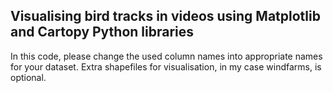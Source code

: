 ## Visualising bird tracks in videos using Matplotlib and Cartopy Python libraries

In this code, please change the used column names into appropriate names for your dataset. Extra shapefiles for visualisation, in my case windfarms, is optional.

